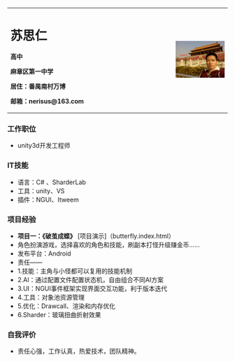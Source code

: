 <table border="0">
  <tr>
    <td width="75%">
      <h1>苏思仁</h1>
      <p><b>高中</b></p>
      <p><b>麻章区第一中学</b></p>
      <p><b>居住：番禺南村万博</b></p>
      <p><b>邮箱：nerisus@163.com</b></p>
    </td>
    <td width="25%">
      <img src="/nerisus_head.jpg" width="100%">
    </td>
  </tr>
</table>

### 工作职位
- unity3d开发工程师

### IT技能
- 语言：C# 、SharderLab
- 工具：unity、VS
- 插件：NGUI、Itweem

### 项目经验
- **项目一：《破茧成蝶》** [项目演示]（butterfly.index.html）
- 角色扮演游戏，选择喜欢的角色和技能，刷副本打怪升级赚金币……
- 发布平台：Android
- 责任——
- 1.技能：主角与小怪都可以复用的技能机制
- 2.AI：通过配置文件配置状态机，自由组合不同AI方案
- 3.UI：NGUI事件框架实现界面交互功能，利于版本迭代
- 4.工具：对象池资源管理
- 5.优化：Drawcall、渲染和内存优化
- 6.Sharder：玻璃扭曲折射效果

### 自我评价
- 责任心强，工作认真，热爱技术，团队精神。
